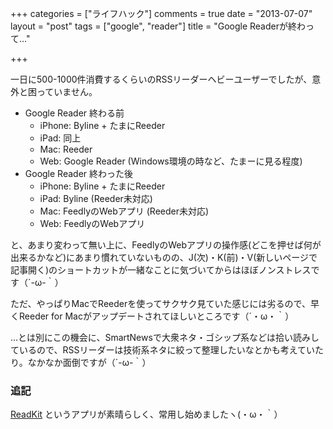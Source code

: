 +++
categories = ["ライフハック"]
comments = true
date = "2013-07-07"
layout = "post"
tags = ["google", "reader"]
title = "Google Readerが終わって…"

+++

一日に500-1000件消費するくらいのRSSリーダーヘビーユーザーでしたが、意外と困っていません。

- Google Reader 終わる前
  * iPhone: Byline + たまにReeder
  * iPad: 同上
  * Mac: Reeder
  * Web: Google Reader (Windows環境の時など、たまーに見る程度)
- Google Reader 終わった後
  * iPhone: Byline + たまにReeder
  * iPad: Byline (Reeder未対応)
  * Mac: FeedlyのWebアプリ (Reeder未対応)
  * Web: FeedlyのWebアプリ

と、あまり変わって無い上に、FeedlyのWebアプリの操作感(どこを押せば何が出来るかなど)にあまり慣れていないものの、J(次)・K(前)・V(新しいページで記事開く)のショートカットが一緒なことに気づいてからはほぼノンストレスです（´-ω-｀）

ただ、やっぱりMacでReederを使ってサクサク見ていた感じには劣るので、早くReeder for Macがアップデートされてほしいところです（´・ω・｀）

…とは別にこの機会に、SmartNewsで大衆ネタ・ゴシップ系などは拾い読みしているので、RSSリーダーは技術系ネタに絞って整理したいなとかも考えていたり。なかなか面倒ですが（´-ω-｀）

### 追記

[ReadKit](https://itunes.apple.com/jp/app/readkit/id588726889?l=en&mt=12) というアプリが素晴らしく、常用し始めましたヽ(・ω・｀）
